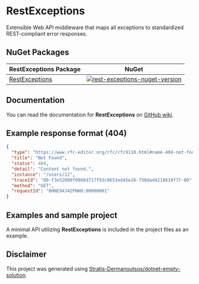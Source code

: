 # RestExceptions

Extensible Web API middleware that maps all exceptions to standardized REST-compliant error responses.

## NuGet Packages

| RestExceptions Package                                          | NuGet                                                                                                                                          |
|-----------------------------------------------------------------|------------------------------------------------------------------------------------------------------------------------------------------------|
| [RestExceptions](https://www.nuget.org/packages/RestExceptions) | [<img src='https://img.shields.io/nuget/v/RestExceptions' alt='rest-exceptions-nuget-version'>](https://www.nuget.org/packages/RestExceptions) |

## Documentation

You can read the documentation for **RestExceptions** on [GitHub wiki](https://github.com/Stratis-Dermanoutsos/RestExceptions/wiki).

## Example response format (404)

```json
{
  "type": "https://www.rfc-editor.org/rfc/rfc9110.html#name-404-not-found",
  "title": "Not Found",
  "status": 404,
  "detail": "Content not found.",
  "instance": "/users/12",
  "traceId": "00-f3e52009f0966d717f93c9653ed45e26-750dad4218610f7f-00",
  "method": "GET",
  "requestId": "0HNE94J42PNH8:00000001"
}
```

## Examples and sample project

A minimal API utilizing **RestExceptions** is included in the project files as an example.

## Disclaimer

This project was generated using [Stratis-Dermanoutsos/dotnet-empty-solution](https://github.com/Stratis-Dermanoutsos/dotnet-empty-solution).
